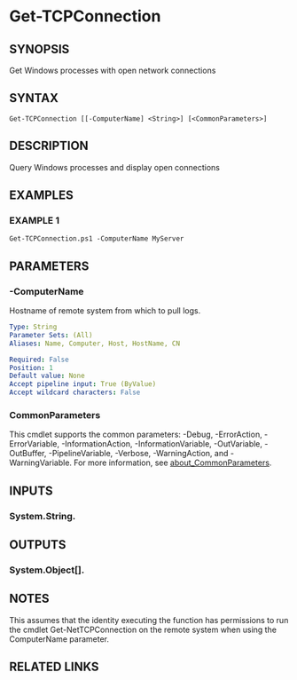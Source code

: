 # Get-TCPConnection

## SYNOPSIS
Get Windows processes with open network connections

## SYNTAX

```
Get-TCPConnection [[-ComputerName] <String>] [<CommonParameters>]
```

## DESCRIPTION
Query Windows processes and display open connections

## EXAMPLES

### EXAMPLE 1
```
Get-TCPConnection.ps1 -ComputerName MyServer
```

## PARAMETERS

### -ComputerName
Hostname of remote system from which to pull logs.

```yaml
Type: String
Parameter Sets: (All)
Aliases: Name, Computer, Host, HostName, CN

Required: False
Position: 1
Default value: None
Accept pipeline input: True (ByValue)
Accept wildcard characters: False
```

### CommonParameters
This cmdlet supports the common parameters: -Debug, -ErrorAction, -ErrorVariable, -InformationAction, -InformationVariable, -OutVariable, -OutBuffer, -PipelineVariable, -Verbose, -WarningAction, and -WarningVariable. For more information, see [about_CommonParameters](http://go.microsoft.com/fwlink/?LinkID=113216).

## INPUTS

### System.String.
## OUTPUTS

### System.Object[].
## NOTES
This assumes that the identity executing the function has permissions
to run the cmdlet Get-NetTCPConnection on the remote system when using
the ComputerName parameter.

## RELATED LINKS
